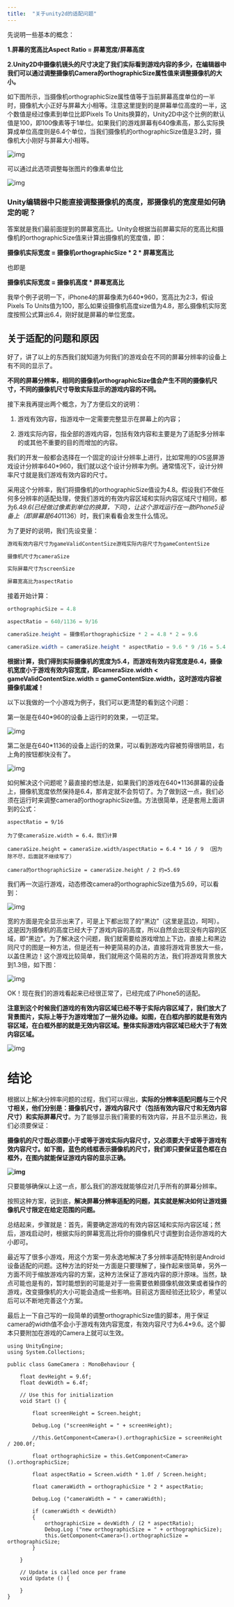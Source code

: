 ```yaml
---
title:  "关于unity2d的适配问题"
---
```


先说明一些基本的概念：

**1.屏幕的宽高比Aspect Ratio = 屏幕宽度/屏幕高度**

**2.Unity2D中摄像机镜头的尺寸决定了我们实际看到游戏内容的多少，在编辑器中我们可以通过调整摄像机Camera的orthographicSize属性值来调整摄像机的大小。**

如下图所示，当摄像机orthographicSize属性值等于当前屏幕高度单位的一半时，摄像机大小正好与屏幕大小相等。注意这里提到的是屏幕单位高度的一半，这个数值是经过像素到单位比即Pixels To Units换算的，Unity2D中这个比例的默认值是100，即100像素等于1单位。如果我们的游戏屏幕有640像素高，那么实际换算成单位高度则是6.4个单位，当我们摄像机的orthographicSize值是3.2时，摄像机大小刚好与屏幕大小相等。

![img](../../assets/images/2019-08-09-unity2d-shipei/041527387365011.png)

可以通过此选项调整每张图片的像素单位比

![img](../../assets/images/2019-08-09-unity2d-shipei/041505358774753.png)



### Unity编辑器中只能直接调整摄像机的高度，那摄像机的宽度是如何确定的呢？

答案就是我们最前面提到的屏幕宽高比。Unity会根据当前屏幕实际的宽高比和摄像机的orthographicSize值来计算出摄像机的宽度值，即：

**摄像机实际宽度 = 摄像机orthographicSize \* 2 \* 屏幕宽高比**

也即是

**摄像机实际宽度 = 摄像机高度 \* 屏幕宽高比**

我举个例子说明一下，iPhone4的屏幕像素为640*960，宽高比为2:3，假设Pixels To Units值为100，那么如果设摄像机高度size值为4.8，那么摄像机实际宽度按照公式算出6.4，刚好就是屏幕的单位宽度。



## 关于适配的问题和原因

好了，讲了以上的东西我们就知道为何我们的游戏会在不同的屏幕分辨率的设备上有不同的显示了。

**不同的屏幕分辨率，相同的摄像机orthographicSize值会产生不同的摄像机尺寸，不同的摄像机尺寸导致实际显示的游戏内容的不同。**

接下来我再提出两个概念，为了方便后文的说明：

1. 游戏有效内容，指游戏中一定需要完整显示在屏幕上的内容；

2. 游戏实际内容，指全部的游戏内容，包括有效内容和主要是为了适配多分辨率的或其他不重要的目的而增加的内容。

我们的开发一般都会选择在一个固定的设计分辨率上进行，比如常用的iOS竖屏游戏设计分辨率640*960，我们就以这个设计分辨率为例。通常情况下，设计分辨率尺寸就是我们游戏有效内容的尺寸。

采用这个分辨率，我们将摄像机的orthographicSize值设为4.8。假设我们不做任何多分辨率的适配处理，使我们游戏的有效内容区域和实际内容区域尺寸相同，都为6.4*9.6(已经做过像素到单位的换算，下同)，让这个游戏运行在一款iPhone5设备上（即屏幕是640*1136）时，我们来看看会发生什么情况。

为了更好的说明，我们先设变量：

```c#
游戏有效内容尺寸为gameValidContentSize游戏实际内容尺寸为gameContentSize

摄像机尺寸为cameraSize

实际屏幕尺寸为screenSize

屏幕宽高比为aspectRatio
```

接着开始计算：

```c#
orthographicSize = 4.8

aspectRatio = 640/1136 = 9/16

cameraSize.height = 摄像机orthographicSize * 2 = 4.8 * 2 = 9.6

cameraSize.width = cameraSize.height * aspectRatio = 9.6 * 9 /16 = 5.4
```

**根据计算，我们得到实际摄像机的宽度为5.4，而游戏有效内容宽度是6.4，摄像机宽度小于游戏有效内容宽度，即cameraSize.width < gameValidContentSize.width = gameContentSize.width，这时游戏内容被摄像机裁减！**

以下以我做的一个小游戏为例子，我们可以更清楚的看到这个问题：

第一张是在640*960的设备上运行时的效果，一切正常。

![img](../../assets/images/2019-08-09-unity2d-shipei/051341534864301.png)

第二张是在640*1136的设备上运行的效果，可以看到游戏内容被剪得很明显，右上角的按钮都快没有了。

![img](../../assets/images/2019-08-09-unity2d-shipei/051328044244518.png)

如何解决这个问题呢？最直接的想法是，如果我们的游戏在640*1136屏幕的设备上，摄像机宽度依然保持是6.4，那肯定就不会剪切了。为了做到这一点，我们必须在运行时来调整camera的orthographicSize值。方法很简单，还是套用上面讲到的公式：

```
aspectRatio = 9/16

为了使cameraSize.width = 6.4，我们计算

cameraSize.height = cameraSize.width/aspectRatio = 6.4 * 16 / 9 （因为除不尽，后面就不继续写了）

camera的orthographicSize = cameraSize.height / 2 约=5.69
```

我们再一次运行游戏，动态修改camera的orthographicSize值为5.69，可以看到：

![img](../../assets/images/2019-08-09-unity2d-shipei/051330140497950.png)

宽的方面是完全显示出来了，可是上下都出现了的“黑边”（这里是蓝边，呵呵）。这是因为摄像机的高度已经大于了游戏内容的高度，所以自然会出现没有内容的区域，即“黑边”。为了解决这个问题，我们就需要给游戏增加上下边，直接上和黑边同尺寸的图是一种方法，但是还有一种更简易的办法，直接将游戏背景放大一些，以盖住黑边！这个游戏比较简单，我们就用这个简易的方法，我们将游戏背景放大到1.3倍，如下图：

![img](../../assets/images/2019-08-09-unity2d-shipei/051331276114809.png)

OK！现在我们的游戏看起来已经很正常了，已经完成了iPhone5的适配。

**注意到这个时候我们游戏的有效内容区域已经不等于实际内容区域了，我们放大了背景图片，实际上等于为游戏增加了一层外边缘。如图，在白框内部的就是有效内容区域，在白框外部的就是无效内容区域。整体实际游戏内容区域已经大于了有效内容区域。**

 ![img](../../assets/images/2019-08-09-unity2d-shipei/041722343778754.png)



# 结论

根据以上解决分辨率问题的过程，我们可以得出，**实际的分辨率适配问题与三个尺寸相关，他们分别是：摄像机尺寸，游戏内容尺寸（包括有效内容尺寸和无效内容尺寸）和实际屏幕尺寸**。为了能够显示我们需要的有效内容，并且不显示黑边，我们必须要保证：

**摄像机的尺寸既必须要小于或等于游戏实际内容尺寸，又必须要大于或等于游戏有效内容尺寸。如下图，蓝色的线框表示摄像机的尺寸，我们即只要保证蓝色框在白框外，在图内就能保证游戏内容的显示正确。**

**![img](../../assets/images/2019-08-09-unity2d-shipei/041745451278806.png)**

只要能够确保以上这一点，那么我们的游戏就能够应对几乎所有的屏幕分辨率。

按照这种方案，说到底，**解决屏幕分辨率适配的问题，其实就是解决如何让游戏摄像机尺寸限定在给定范围的问题。**

总结起来，步骤就是：首先，需要确定游戏的有效内容区域和实际内容区域；然后，游戏启动时，根据实际的屏幕宽高比将你的摄像机尺寸调整到合适你游戏的大小即可。



最近写了很多小游戏，用这个方案一劳永逸地解决了多分辨率适配特别是Android设备适配的问题。这种方法的好处一方面是只要理解了，操作起来很简单，另外一方面不同于缩放游戏内容的方案，这种方法保证了游戏内容的原汁原味。当然，缺点可能也是有的，暂时能想到的可能是对于一些需要依赖摄像机做效果或者操作的游戏，改变摄像机的大小可能会造成一些影响。目前这方面经验还比较少，希望以后可以不断地完善这个方案。

最后上一下自己写的一段简单的调整orthographicSize值的脚本，用于保证camera的width值不会小于游戏有效内容宽度，有效内容尺寸为6.4*9.6。这个脚本只要附加在游戏的Camera上就可以生效。

```
using UnityEngine;
using System.Collections;

public class GameCamera : MonoBehaviour {

    float devHeight = 9.6f;
    float devWidth = 6.4f;

    // Use this for initialization
    void Start () {
    
        float screenHeight = Screen.height;

        Debug.Log ("screenHeight = " + screenHeight);

        //this.GetComponent<Camera>().orthographicSize = screenHeight / 200.0f;

        float orthographicSize = this.GetComponent<Camera>().orthographicSize;

        float aspectRatio = Screen.width * 1.0f / Screen.height;

        float cameraWidth = orthographicSize * 2 * aspectRatio;

        Debug.Log ("cameraWidth = " + cameraWidth);

        if (cameraWidth < devWidth)
        {
            orthographicSize = devWidth / (2 * aspectRatio);
            Debug.Log ("new orthographicSize = " + orthographicSize);
            this.GetComponent<Camera>().orthographicSize = orthographicSize;
        }

    }
    
    // Update is called once per frame
    void Update () {
    
    }
}
```


